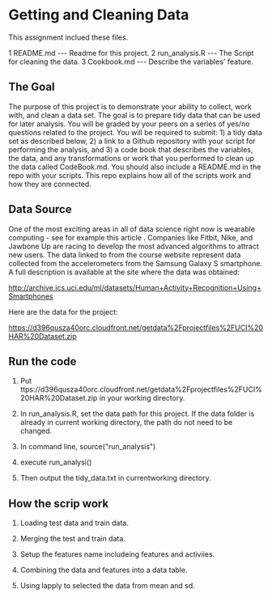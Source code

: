 # Getting and Cleaning Data

This assignment inclued these files.

1 README.md      ---  Readme for this project.
2 run_analysis.R --- The Script for cleaning the data.
3 Cookbook.md    --- Describe the variables' feature.


## The Goal 
The purpose of this project is to demonstrate your ability to collect, work with, and clean a data set. The goal is to prepare tidy data that can be used for later analysis. You will be graded by your peers on a series of yes/no questions related to the project. You will be required to submit: 1) a tidy data set as described below, 2) a link to a Github repository with your script for performing the analysis, and 3) a code book that describes the variables, the data, and any transformations or work that you performed to clean up the data called CodeBook.md. You should also include a README.md in the repo with your scripts. This repo explains how all of the scripts work and how they are connected.


## Data Source
One of the most exciting areas in all of data science right now is wearable computing - see for example this article . Companies like Fitbit, Nike, and Jawbone Up are racing to develop the most advanced algorithms to attract new users. The data linked to from the course website represent data collected from the accelerometers from the Samsung Galaxy S smartphone. A full description is available at the site where the data was obtained:

http://archive.ics.uci.edu/ml/datasets/Human+Activity+Recognition+Using+Smartphones

Here are the data for the project:

https://d396qusza40orc.cloudfront.net/getdata%2Fprojectfiles%2FUCI%20HAR%20Dataset.zip


## Run the code 

1. Put ttps://d396qusza40orc.cloudfront.net/getdata%2Fprojectfiles%2FUCI%20HAR%20Dataset.zip in your working directory.

2. In run_analysis.R, set the data path for this project. If the data folder is already in current working directory, the path do not need to be changed.

3. In command line, source("run_analysis")

4. execute run_analysi() 

5. Then output the tidy_data.txt in currentworking directory.

## How the scrip work

1. Loading test data and train data.

2. Merging the test and train data.

3. Setup the features name includeing features and activiies. 

4. Combining the data and features into a data table.

5. Using lapply to selected the data from mean and sd. 
